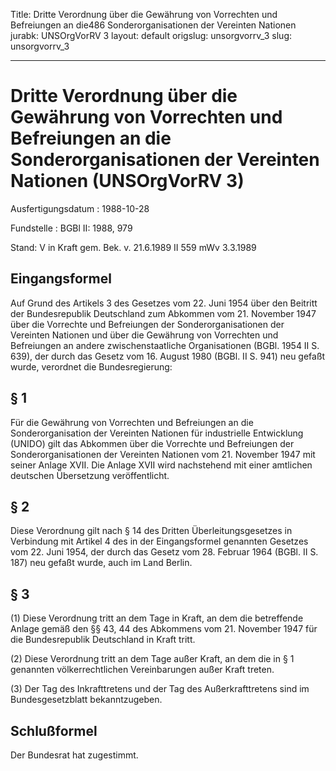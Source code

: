 Title: Dritte Verordnung über die Gewährung von Vorrechten und Befreiungen an die486
  Sonderorganisationen der Vereinten Nationen
jurabk: UNSOrgVorRV 3
layout: default
origslug: unsorgvorrv_3
slug: unsorgvorrv_3

---

# Dritte Verordnung über die Gewährung von Vorrechten und Befreiungen an die Sonderorganisationen der Vereinten Nationen (UNSOrgVorRV 3)

Ausfertigungsdatum
:   1988-10-28

Fundstelle
:   BGBl II: 1988, 979

Stand: V in Kraft gem. Bek. v. 21.6.1989 II 559 mWv 3.3.1989


## Eingangsformel

Auf Grund des Artikels 3 des Gesetzes vom 22. Juni 1954 über den
Beitritt der Bundesrepublik Deutschland zum Abkommen vom 21. November
1947 über die Vorrechte und Befreiungen der Sonderorganisationen der
Vereinten Nationen und über die Gewährung von Vorrechten und
Befreiungen an andere zwischenstaatliche Organisationen (BGBl. 1954 II
S. 639), der durch das Gesetz vom 16. August 1980 (BGBl. II S. 941)
neu gefaßt wurde, verordnet die Bundesregierung:


## § 1

Für die Gewährung von Vorrechten und Befreiungen an die
Sonderorganisation der Vereinten Nationen für industrielle Entwicklung
(UNIDO) gilt das Abkommen über die Vorrechte und Befreiungen der
Sonderorganisationen der Vereinten Nationen vom 21. November 1947 mit
seiner Anlage XVII. Die Anlage XVII wird nachstehend mit einer
amtlichen deutschen Übersetzung veröffentlicht.


## § 2

Diese Verordnung gilt nach § 14 des Dritten Überleitungsgesetzes in
Verbindung mit Artikel 4 des in der Eingangsformel genannten Gesetzes
vom 22. Juni 1954, der durch das Gesetz vom 28. Februar 1964 (BGBl. II
S. 187) neu gefaßt wurde, auch im Land Berlin.


## § 3

(1) Diese Verordnung tritt an dem Tage in Kraft, an dem die
betreffende Anlage gemäß den §§ 43, 44 des Abkommens vom 21. November
1947 für die Bundesrepublik Deutschland in Kraft tritt.

(2) Diese Verordnung tritt an dem Tage außer Kraft, an dem die in § 1
genannten völkerrechtlichen Vereinbarungen außer Kraft treten.

(3) Der Tag des Inkrafttretens und der Tag des Außerkrafttretens sind
im Bundesgesetzblatt bekanntzugeben.


## Schlußformel

Der Bundesrat hat zugestimmt.


